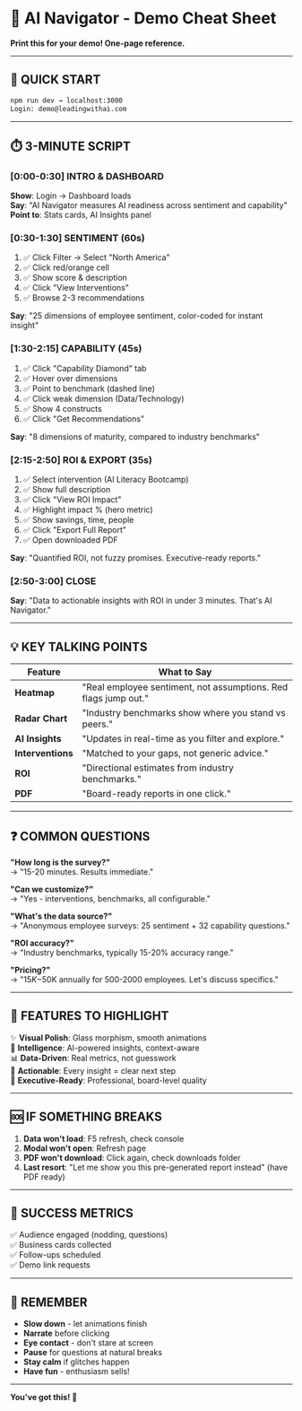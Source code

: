 # 🎯 AI Navigator - Demo Cheat Sheet
**Print this for your demo! One-page reference.**

---

## 🚀 QUICK START
```bash
npm run dev → localhost:3000
Login: demo@leadingwithai.com
```

---

## ⏱️ 3-MINUTE SCRIPT

### [0:00-0:30] INTRO & DASHBOARD
**Show**: Login → Dashboard loads  
**Say**: "AI Navigator measures AI readiness across sentiment and capability"  
**Point to**: Stats cards, AI Insights panel

### [0:30-1:30] SENTIMENT (60s)
1. ✅ Click Filter → Select "North America"
2. ✅ Click red/orange cell
3. ✅ Show score & description
4. ✅ Click "View Interventions"
5. ✅ Browse 2-3 recommendations

**Say**: "25 dimensions of employee sentiment, color-coded for instant insight"

### [1:30-2:15] CAPABILITY (45s)
1. ✅ Click "Capability Diamond" tab
2. ✅ Hover over dimensions
3. ✅ Point to benchmark (dashed line)
4. ✅ Click weak dimension (Data/Technology)
5. ✅ Show 4 constructs
6. ✅ Click "Get Recommendations"

**Say**: "8 dimensions of maturity, compared to industry benchmarks"

### [2:15-2:50] ROI & EXPORT (35s)
1. ✅ Select intervention (AI Literacy Bootcamp)
2. ✅ Show full description
3. ✅ Click "View ROI Impact"
4. ✅ Highlight impact % (hero metric)
5. ✅ Show savings, time, people
6. ✅ Click "Export Full Report"
7. ✅ Open downloaded PDF

**Say**: "Quantified ROI, not fuzzy promises. Executive-ready reports."

### [2:50-3:00] CLOSE
**Say**: "Data to actionable insights with ROI in under 3 minutes. That's AI Navigator."

---

## 💡 KEY TALKING POINTS

| Feature | What to Say |
|---------|-------------|
| **Heatmap** | "Real employee sentiment, not assumptions. Red flags jump out." |
| **Radar Chart** | "Industry benchmarks show where you stand vs peers." |
| **AI Insights** | "Updates in real-time as you filter and explore." |
| **Interventions** | "Matched to your gaps, not generic advice." |
| **ROI** | "Directional estimates from industry benchmarks." |
| **PDF** | "Board-ready reports in one click." |

---

## ❓ COMMON QUESTIONS

**"How long is the survey?"**  
→ "15-20 minutes. Results immediate."

**"Can we customize?"**  
→ "Yes - interventions, benchmarks, all configurable."

**"What's the data source?"**  
→ "Anonymous employee surveys: 25 sentiment + 32 capability questions."

**"ROI accuracy?"**  
→ "Industry benchmarks, typically 15-20% accuracy range."

**"Pricing?"**  
→ "$15K-$50K annually for 500-2000 employees. Let's discuss specifics."

---

## 🎨 FEATURES TO HIGHLIGHT

✨ **Visual Polish**: Glass morphism, smooth animations  
🧠 **Intelligence**: AI-powered insights, context-aware  
📊 **Data-Driven**: Real metrics, not guesswork  
🎯 **Actionable**: Every insight = clear next step  
💼 **Executive-Ready**: Professional, board-level quality  

---

## 🆘 IF SOMETHING BREAKS

1. **Data won't load**: F5 refresh, check console
2. **Modal won't open**: Refresh page
3. **PDF won't download**: Click again, check downloads folder
4. **Last resort**: "Let me show you this pre-generated report instead" (have PDF ready)

---

## 🎯 SUCCESS METRICS

✅ Audience engaged (nodding, questions)  
✅ Business cards collected  
✅ Follow-ups scheduled  
✅ Demo link requests  

---

## 🔑 REMEMBER

- **Slow down** - let animations finish
- **Narrate** before clicking
- **Eye contact** - don't stare at screen
- **Pause** for questions at natural breaks
- **Stay calm** if glitches happen
- **Have fun** - enthusiasm sells!

---

**You've got this! 🚀**


